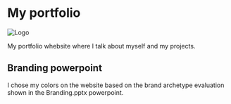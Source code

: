 # My portfolio


![Logo](https://github.com/Reconnact/Reconnact.github.io/blob/master/pictures/logo.png?raw=true)

My portfolio whebsite where I talk about myself and my projects.

## Branding powerpoint

I chose my colors on the website based on the brand archetype evaluation shown in the Branding.pptx powerpoint.